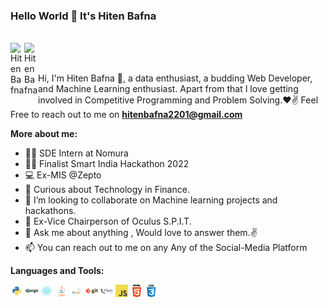 ### Hello World 👋 It's Hiten Bafna

<br/>

<a href="https://www.linkedin.com/in/hiten-bafna-679090168/">
<img align="left" alt="Hiten Bafna" style="background-color:white" width="22px" src="https://encrypted-tbn0.gstatic.com/images?q=tbn:ANd9GcQlBu_Gia8ZgrUM1GO6xVd5RmieEkgbQKmCAadYpOunCfoY12LlzUfwOFShVg9UhE-PSrw&usqp=CAU"/>
</a>

<a href="https://www.instagram.com/glenmoodich/">
<img align="left" alt="Hiten Bafna" style="background-color:white" width="22px" src="https://www.edigitalagency.com.au/wp-content/uploads/new-instagram-logo-white-border-icon-png-large.png"/>
</a>

<br />

<br />

Hi, I'm Hiten Bafna 🙌, a data enthusiast, a budding Web Developer, and Machine Learning enthusiast. Apart from that I love getting involved in Competitive Programming and Problem Solving.❤✌ Feel Free to reach out to me on **hitenbafna2201@gmail.com**




**More about me:**
- 👨‍💻 SDE Intern at Nomura
- 👨‍💻 Finalist Smart India Hackathon 2022
- 💻 Ex-MIS @Zepto
- 🔭 Curious about Technology in Finance.
- 👯 I’m looking to collaborate on Machine learning projects and hackathons.
- 👯 Ex-Vice Chairperson of Oculus S.P.I.T.
- 💬 Ask me about anything , Would love to answer them.✌
- 📫 You can reach out to me on any Any of the Social-Media Platform 



**Languages and Tools:**


<code><img height="20" src="https://raw.githubusercontent.com/github/explore/80688e429a7d4ef2fca1e82350fe8e3517d3494d/topics/python/python.png"></code>
<code><img height="20" src="https://raw.githubusercontent.com/github/explore/80688e429a7d4ef2fca1e82350fe8e3517d3494d/topics/django/django.png"></code>
<code><img height="20" src="https://raw.githubusercontent.com/github/explore/80688e429a7d4ef2fca1e82350fe8e3517d3494d/topics/react/react.png"></code>
<code><img height="20" src="https://raw.githubusercontent.com/github/explore/80688e429a7d4ef2fca1e82350fe8e3517d3494d/topics/java/java.png"></code>
<code><img height="20" src="https://raw.githubusercontent.com/github/explore/80688e429a7d4ef2fca1e82350fe8e3517d3494d/topics/mysql/mysql.png"></code>
<code><img height="20" src="https://raw.githubusercontent.com/github/explore/80688e429a7d4ef2fca1e82350fe8e3517d3494d/topics/git/git.png"></code>
<code><img height="20" src="https://raw.githubusercontent.com/github/explore/80688e429a7d4ef2fca1e82350fe8e3517d3494d/topics/flask/flask.png"></code>
<code><img height="20" src="https://raw.githubusercontent.com/github/explore/80688e429a7d4ef2fca1e82350fe8e3517d3494d/topics/javascript/javascript.png"></code>
<code><img height="20" src="https://raw.githubusercontent.com/github/explore/80688e429a7d4ef2fca1e82350fe8e3517d3494d/topics/html/html.png"></code>
<code><img height="20" src="https://raw.githubusercontent.com/github/explore/80688e429a7d4ef2fca1e82350fe8e3517d3494d/topics/css/css.png"></code>


